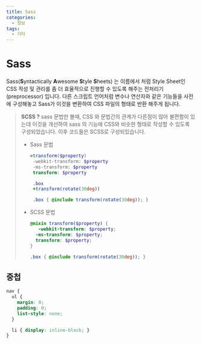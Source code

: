```yaml
---
title: Sass
categories: 
  - 정보
tags: 
  - 기타
---
```

# Sass
Sass(**S**yntactically **A**wesome **S**tyle **S**heets) 는 이름에서 처럼 Style Sheet인 CSS 작성 및 관리를 좀 더 효율적으로 진행할 수 있도록 해주는 전처리기(preprocessor) 입니다. 다른 스크립트 언어처럼 변수나 연산자와 같은 기능들을 사전에 구성해놓고 Sass가 이것을 변환하여 CSS 파일의 형태로 반환 해주게 됩니다.

> **SCSS ?**
> sass 문법만 볼때, CSS 와 문법간의 관계가 다른점이 많아 불편함이 있는데 이것을 개선하여 sass 의 기능에 CSS와 비슷한 형태로 작성할 수 있도록 구성되었습니다. 이후 코드들은 SCSS로 구성되있습니다.
> - Sass 문법
>    ```sass
>    =transform($property)
>     -webkit-transform: $property
>     -ms-transform: $property
>     transform: $property
>
>     .box
>     +transform(rotate(30deg))
>
>     .box { @include transform(rotate(30deg)); }
>     ```
> - SCSS 문법
>     ```scss
>     @mixin transform($property) {
>        -webkit-transform: $property;
>       -ms-transform: $property;
>       transform: $property;
>     }
>    
>     .box { @include transform(rotate(30deg)); }
>     ```

## 중첩
```scss
nav {
  ul {
    margin: 0;
    padding: 0;
    list-style: none;
  }

  li { display: inline-block; }
}
```
<!--stackedit_data:
eyJoaXN0b3J5IjpbLTU1NzI4NjMwNywxMTc2MDU0NTQ1LC02Nj
MzMjY0Ml19
-->